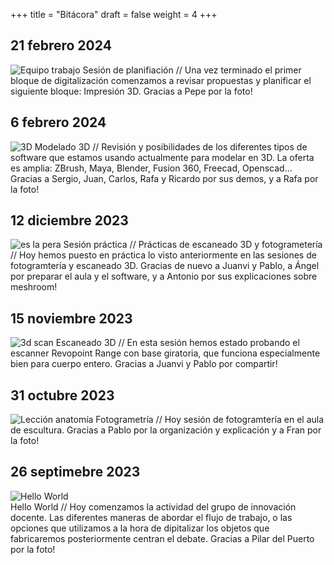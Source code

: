 +++
title = "Bitácora"
draft = false
weight = 4
+++

## 21 febrero 2024
![Equipo trabajo](http://www.ricardoespinosa.es/ET112255.jpg)
Sesión de planifiación // Una vez terminado el primer bloque de digitalización comenzamos a revisar propuestas y planificar el siguiente bloque: Impresión 3D. Gracias a Pepe por la foto!

## 6 febrero 2024
![3D](http://www.ricardoespinosa.es/3D57.jpg)
Modelado 3D // Revisión y posibilidades de los diferentes tipos de software que estamos usando actualmente para modelar en 3D. La oferta es amplia: ZBrush, Maya, Blender, Fusion 360, Freecad, Openscad... Gracias a Sergio, Juan, Carlos, Rafa y Ricardo por sus demos, y a Rafa por la foto!

## 12 diciembre 2023
![es la pera](http://www.ricardoespinosa.es/PER115209.jpg)
Sesión práctica // Prácticas de escaneado 3D y fotogrametería // Hoy hemos puesto en práctica lo visto anteriormente en las sesiones de fotogramtería y escaneado 3D. Gracias de nuevo a Juanvi y Pablo, a Ángel por preparar el aula y el software, y a Antonio por sus explicaciones sobre meshroom!

## 15 noviembre 2023
![3d scan](http://www.ricardoespinosa.es/SCN111814.jpg)
Escaneado 3D // En esta sesión hemos estado probando el escanner Revopoint Range con base giratoria, que funciona especialmente bien para cuerpo entero. Gracias a Juanvi y Pablo por compartir!

## 31 octubre 2023
![Lección anatomía](http://www.ricardoespinosa.es/LAWA0001.jpg)
Fotogrametría // Hoy sesión de fotogramtería en el aula de escultura. Gracias a Pablo por la organización y explicación y a Fran por la foto!

## 26 septimebre 2023
![Hello World](http://www.ricardoespinosa.es/HW4D0A43B1.jpg)   
Hello World // Hoy comenzamos la actividad del grupo de innovación docente. Las diferentes maneras de abordar el flujo de trabajo, o las opciones que utilizamos a la hora de dipitalizar los objetos que fabricaremos posteriormente centran el debate. Gracias a Pilar del Puerto por la foto!
